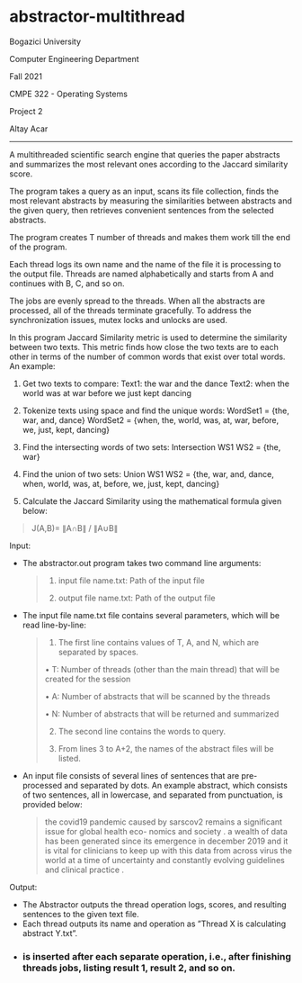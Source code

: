 # abstractor-multithread

Bogazici University

Computer Engineering Department

Fall 2021

CMPE 322 - Operating Systems

Project 2

Altay Acar

***

A multithreaded scientific search engine that queries the paper abstracts and summarizes the most relevant ones according to the Jaccard similarity score.

The program takes a query as an input, scans its file collection, finds the most relevant abstracts by measuring the similarities between abstracts and the given query, then retrieves convenient sentences from the selected abstracts.

The program creates T number of threads and makes them work till the end of the program.

Each thread logs its own name and the name of the file it is processing to the output file. Threads are named alphabetically and starts from A and continues with B, C, and so on.

The jobs are evenly spread to the threads. When all the abstracts are processed, all of the threads terminate gracefully. To address the synchronization issues, mutex locks and unlocks are used.

In this program Jaccard Similarity metric is used to determine the similarity between two texts. This metric finds how close the two texts are to each other in terms of the number of common words that exist over total words. An example:

1. Get two texts to compare:
Text1: the war and the dance
Text2: when the world was at war before we just kept dancing

2. Tokenize texts using space and find the unique words: WordSet1 = {the, war, and, dance}
WordSet2 = {when, the, world, was, at, war, before, we, just, kept, dancing}

3. Find the intersecting words of two sets:
Intersection WS1 WS2 = {the, war}

4. Find the union of two sets:
Union WS1 WS2 = {the, war, and, dance, when, world, was, at, before, we, just, kept, dancing}

5. Calculate the Jaccard Similarity using the mathematical formula given below:
  > J(A,B)= ∥A∩B∥ / ∥A∪B∥

Input:
- The abstractor.out program takes two command line arguments:
  > 1. input file name.txt: Path of the input file
  > 
  > 2. output file name.txt: Path of the output file

- The input file name.txt file contains several parameters, which will be read line-by-line:
  > 1. The first line contains values of T, A, and N, which are separated by spaces.
  > 
  >   • T: Number of threads (other than the main thread) that will be created for the session
  >   
  >   • A: Number of abstracts that will be scanned by the threads
  >   
  >   • N: Number of abstracts that will be returned and summarized
  >   
  >   2. The second line contains the words to query.
  >   
  >   3. From lines 3 to A+2, the names of the abstract files will be listed.

- An input file consists of several lines of sentences that are pre-processed and separated by dots. An example abstract, which consists of two sentences, all in lowercase, and separated from punctuation, is provided below:
  > the covid19 pandemic caused by sarscov2 remains a significant issue for global health eco- nomics and society . a wealth of data has been generated since its emergence in december 2019 and it is vital for clinicians to keep up with this data from across virus the world at a time of uncertainty and constantly evolving guidelines and clinical practice .

Output:
- The Abstractor outputs the thread operation logs, scores, and resulting sentences to the given text file.
- Each thread outputs its name and operation as ”Thread X is calculating abstract Y.txt”.
- ### is inserted after each separate operation, i.e., after finishing threads jobs, listing result 1, result 2, and so on.
